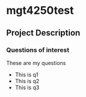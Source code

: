 # mgt4250test

## Project Description
### Questions of interest
These are my questions
- This is q1
- This is q2
- This is q3
